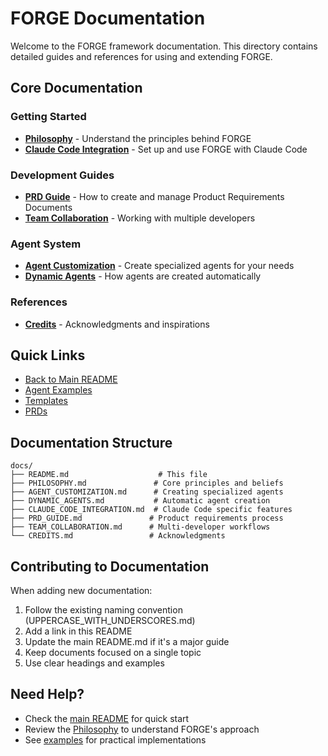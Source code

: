 # FORGE Documentation

Welcome to the FORGE framework documentation. This directory contains detailed guides and references for using and extending FORGE.

## Core Documentation

### Getting Started
- **[Philosophy](PHILOSOPHY.md)** - Understand the principles behind FORGE
- **[Claude Code Integration](CLAUDE_CODE_INTEGRATION.md)** - Set up and use FORGE with Claude Code

### Development Guides
- **[PRD Guide](PRD_GUIDE.md)** - How to create and manage Product Requirements Documents
- **[Team Collaboration](TEAM_COLLABORATION.md)** - Working with multiple developers

### Agent System
- **[Agent Customization](AGENT_CUSTOMIZATION.md)** - Create specialized agents for your needs
- **[Dynamic Agents](DYNAMIC_AGENTS.md)** - How agents are created automatically

### References
- **[Credits](CREDITS.md)** - Acknowledgments and inspirations

## Quick Links

- [Back to Main README](../README.md)
- [Agent Examples](../agents/examples/)
- [Templates](../templates/)
- [PRDs](../prds/)

## Documentation Structure

```
docs/
├── README.md                    # This file
├── PHILOSOPHY.md               # Core principles and beliefs
├── AGENT_CUSTOMIZATION.md      # Creating specialized agents
├── DYNAMIC_AGENTS.md           # Automatic agent creation
├── CLAUDE_CODE_INTEGRATION.md  # Claude Code specific features
├── PRD_GUIDE.md               # Product requirements process
├── TEAM_COLLABORATION.md      # Multi-developer workflows
└── CREDITS.md                 # Acknowledgments
```

## Contributing to Documentation

When adding new documentation:
1. Follow the existing naming convention (UPPERCASE_WITH_UNDERSCORES.md)
2. Add a link in this README
3. Update the main README.md if it's a major guide
4. Keep documents focused on a single topic
5. Use clear headings and examples

## Need Help?

- Check the [main README](../README.md) for quick start
- Review the [Philosophy](PHILOSOPHY.md) to understand FORGE's approach
- See [examples](../agents/examples/) for practical implementations